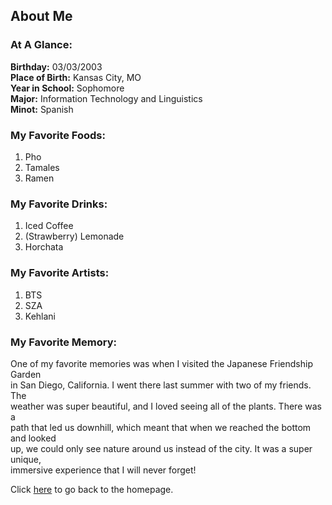 ## About Me

### At A Glance:
**Birthday:** 03/03/2003  
**Place of Birth:** Kansas City, MO  
**Year in School:** Sophomore  
**Major:** Information Technology and Linguistics  
**Minot:** Spanish  

### My Favorite Foods:
1. Pho
2. Tamales
3. Ramen

### My Favorite Drinks:
1. Iced Coffee
2. (Strawberry) Lemonade
3. Horchata

### My Favorite Artists:
1. BTS
2. SZA
3. Kehlani

### My Favorite Memory:
One of my favorite memories was when I visited the Japanese Friendship Garden   
in San Diego, California. I went there last summer with two of my friends. The  
weather was super beautiful, and I loved seeing all of the plants. There was a  
path that led us downhill, which meant that when we reached the bottom and looked  
up, we could only see nature around us instead of the city. It was a super unique,  
immersive experience that I will never forget!

Click [here](README.md) to go back to the homepage.
